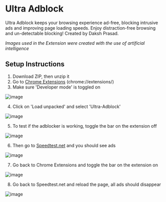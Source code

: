 # Ultra Adblock
Ultra Adblock keeps your browsing experience ad-free, blocking intrusive ads and improving page loading speeds. Enjoy distraction-free browsing and un-detectable blocking!
Created by Daksh Prasad.

*Images used in the Extension were created with the use of artificial intelligence*

## Setup Instructions
1. Download ZIP, then unzip it
2. Go to [Chrome Extensions](chrome://extensions/) (chrome://extensions/)
3. Make sure 'Developer mode' is toggled on

![image](https://github.com/user-attachments/assets/afd1e956-be51-4b14-b6e1-54ce2a47a828)

4. Click on 'Load unpacked' and select 'Ultra-Adblock'

![image](https://github.com/user-attachments/assets/a375b152-238e-4457-83f8-f0b73946c9bd)

5. To test if the adblocker is working, toggle the bar on the extension off

![image](https://github.com/user-attachments/assets/07e12312-9bee-4ae6-9b94-74aafa719c05)

6. Then go to [Speedtest.net]([url](https://www.speedtest.net/)) and you should see ads

![image](https://github.com/user-attachments/assets/a0fefa86-8767-49ec-a014-eceb08bfead1)

7. Go back to Chrome Extensions and toggle the bar on the extension on

![image](https://github.com/user-attachments/assets/57c2cf95-7647-44a0-976a-399d9d083828)

8. Go back to Speedtest.net and reload the page, all ads should disappear

![image](https://github.com/user-attachments/assets/0fb359c6-bfcf-4d87-beda-d6401a4fe8e9)
